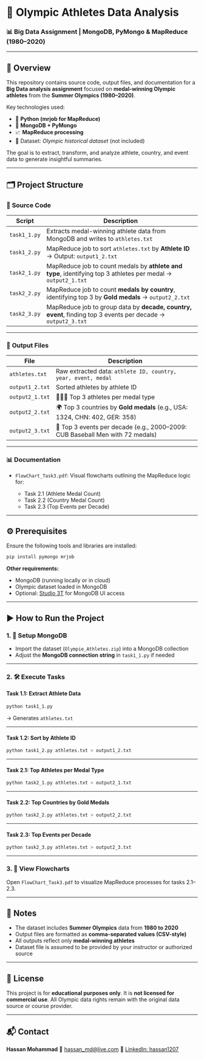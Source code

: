 # 🏅 Olympic Athletes Data Analysis

### 📊 Big Data Assignment | MongoDB, PyMongo & MapReduce (1980–2020)

---

## 📘 Overview

This repository contains source code, output files, and documentation for a **Big Data analysis assignment** focused on **medal-winning Olympic athletes** from the **Summer Olympics (1980–2020)**.

Key technologies used:

* 🐍 **Python (mrjob for MapReduce)**
* 🍃 **MongoDB + PyMongo**
* 📈 **MapReduce processing**
* 📂 Dataset: *Olympic historical dataset* (not included)

The goal is to extract, transform, and analyze athlete, country, and event data to generate insightful summaries.

---

## 🗂️ Project Structure

### 🧠 **Source Code**

| Script       | Description                                                                                                   |
| ------------ | ------------------------------------------------------------------------------------------------------------- |
| `task1_1.py` | Extracts medal-winning athlete data from MongoDB and writes to `athletes.txt`                                 |
| `task1_2.py` | MapReduce job to sort `athletes.txt` by **Athlete ID** → Output: `output1_2.txt`                              |
| `task2_1.py` | MapReduce job to count medals by **athlete and type**, identifying top 3 athletes per medal → `output2_1.txt` |
| `task2_2.py` | MapReduce job to count **medals by country**, identifying top 3 by **Gold medals** → `output2_2.txt`          |
| `task2_3.py` | MapReduce job to group data by **decade, country, event**, finding top 3 events per decade → `output2_3.txt`  |

---

### 📄 **Output Files**

| File            | Description                                                                   |
| --------------- | ----------------------------------------------------------------------------- |
| `athletes.txt`  | Raw extracted data: `athlete ID, country, year, event, medal`                 |
| `output1_2.txt` | Sorted athletes by athlete ID                                                 |
| `output2_1.txt` | 🥇🥈🥉 Top 3 athletes per medal type                                          |
| `output2_2.txt` | 🌍 Top 3 countries by **Gold medals** (e.g., USA: 1324, CHN: 402, GER: 358)   |
| `output2_3.txt` | 📆 Top 3 events per decade (e.g., 2000–2009: CUB Baseball Men with 72 medals) |

---

### 📊 **Documentation**

* `FlowChart_Task3.pdf`: Visual flowcharts outlining the MapReduce logic for:

  * Task 2.1 (Athlete Medal Count)
  * Task 2.2 (Country Medal Count)
  * Task 2.3 (Top Events per Decade)

---

## ⚙️ Prerequisites

Ensure the following tools and libraries are installed:

```bash
pip install pymongo mrjob
```

**Other requirements:**

* MongoDB (running locally or in cloud)
* Olympic dataset loaded in MongoDB
* Optional: [Studio 3T](https://studio3t.com/) for MongoDB UI access

---

## ▶️ How to Run the Project

### 1. 🔧 Setup MongoDB

* Import the dataset (`Olympie_Athletes.zip`) into a MongoDB collection
* Adjust the **MongoDB connection string** in `task1_1.py` if needed

---

### 2. 🛠️ Execute Tasks

#### Task 1.1: Extract Athlete Data

```bash
python task1_1.py
```

→ Generates `athletes.txt`

---

#### Task 1.2: Sort by Athlete ID

```bash
python task1_2.py athletes.txt > output1_2.txt
```

---

#### Task 2.1: Top Athletes per Medal Type

```bash
python task2_1.py athletes.txt > output2_1.txt
```

---

#### Task 2.2: Top Countries by Gold Medals

```bash
python task2_2.py athletes.txt > output2_2.txt
```

---

#### Task 2.3: Top Events per Decade

```bash
python task2_3.py athletes.txt > output2_3.txt
```

---

### 3. 📄 View Flowcharts

Open `FlowChart_Task3.pdf` to visualize MapReduce processes for tasks 2.1–2.3.

---

## 📌 Notes

* The dataset includes **Summer Olympics** data from **1980 to 2020**
* Output files are formatted as **comma-separated values (CSV-style)**
* All outputs reflect only **medal-winning athletes**
* Dataset file is assumed to be provided by your instructor or authorized source

---

## 🧾 License

This project is for **educational purposes only**.
It is **not licensed for commercial use**.
All Olympic data rights remain with the original data source or course provider.

---

## 📬 Contact

**Hassan Mohammad**
📧 [hassan\_md@live.com](mailto:hassan_md@live.com)
🔗 [LinkedIn: hassan1207](https://www.linkedin.com/in/hassan1207/)


